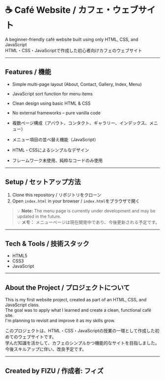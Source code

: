 # ☕ Café Website / カフェ・ウェブサイト  
A beginner-friendly café website built using only HTML, CSS, and JavaScript  
HTML・CSS・JavaScriptで作成した初心者向けカフェのウェブサイト  

---

## Features / 機能  
- Simple multi-page layout (About, Contact, Gallery, Index, Menu)  
- JavaScript sort function for menu items  
- Clean design using basic HTML & CSS  
- No external frameworks – pure vanilla code  

- 複数ページ構成（アバウト、コンタクト、ギャラリー、インデックス、メニュー）  
- メニュー項目の並べ替え機能（JavaScript）  
- HTML・CSSによるシンプルなデザイン  
- フレームワーク未使用、純粋なコードのみ使用  

---

## Setup / セットアップ方法  
1. Clone this repository / リポジトリをクローン  
2. Open `index.html` in your browser / `index.html`をブラウザで開く  

> 💡 **Note:** The menu page is currently under development and may be updated in the future.  
> 💡 **メモ：** メニューページは現在開発中であり、今後更新される予定です。  

---

## Tech & Tools / 技術スタック  
- HTML5  
- CSS3  
- JavaScript 

---

## About the Project / プロジェクトについて  
This is my first website project, created as part of an HTML, CSS, and JavaScript class.  
The goal was to apply what I learned and create a clean, functional café site.  
I'm planning to revisit and improve it as my skills grow.  

このプロジェクトは、HTML・CSS・JavaScriptの授業の一環として作成した初めてのウェブサイトです。  
学んだ知識を活かして、カフェのシンプルかつ機能的なサイトを目指しました。  
今後スキルアップに伴い、改良予定です。  

---

## Created by FIZU / 作成者: フィズ
